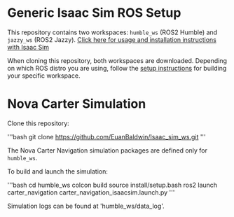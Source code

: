 # Generic Isaac Sim ROS Setup

This repository contains two workspaces: `humble_ws` (ROS2 Humble) and `jazzy_ws` (ROS2 Jazzy). [Click here for usage and installation instructions with Isaac Sim](https://docs.isaacsim.omniverse.nvidia.com/5.0.0/index.html)

When cloning this repository, both workspaces are downloaded. Depending on which ROS distro you are using, follow the [setup instructions](https://docs.isaacsim.omniverse.nvidia.com/5.0.0/installation/install_ros.html#setting-up-workspaces) for building your specific workspace.

# Nova Carter Simulation

Clone this repository:

'''bash
git clone https://github.com/EuanBaldwin/Isaac_sim_ws.git
'''

The Nova Carter Navigation simulation packages are defined only for `humble_ws`. 

To build and launch the simulation:

'''bash
cd humble_ws
colcon build
source install/setup.bash
ros2 launch carter_navigation carter_navigation_isaacsim.launch.py
'''

Simulation logs can be found at 'humble_ws/data_log'.
